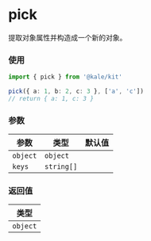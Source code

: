 # pick

提取对象属性并构造成一个新的对象。

### 使用

```ts
import { pick } from '@kale/kit'

pick({ a: 1, b: 2, c: 3 }, ['a', 'c'])
// return { a: 1, c: 3 }
```

### 参数

| 参数     | 类型       | 默认值 |
| -------- | ---------- | ------ |
| `object` | `object`   |        |
| `keys`   | `string[]` |        |

### 返回值

| 类型     |
| -------- |
| `object` |
